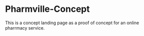 # Pharmville-Concept
This is a concept landing page as a proof of concept for an online pharrmacy service.
